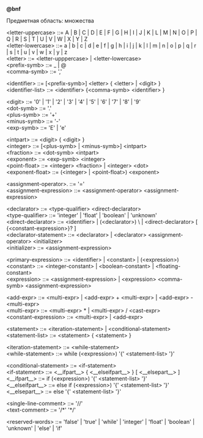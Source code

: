 __@bnf__

Предметная область: множества

\<letter-uppercase> ::= A | B | C | D | E | F | G | H | I | J | K | L | M | N | O | P | Q | R | S | T | U | V | W | X | Y | Z \
\<letter-lowercase> ::= a | b | c | d | e | f | g | h | i | j | k | l | m | n | o | p | q | r | s | t | u | v | w | x | y | z \
\<letter>           ::= \<letter-upppercase> | \<letter-lowercase> \
\<prefix-symb>      ::= _ | @ \
\<comma-symb>       ::= ','


\<identifier>       ::= [\<prefix-symb>] \<letter> { \<letter> | \<digit> } \
\<identifier-list>  ::=  \<identifier> {\<comma-symb> \<identifier> }


\<digit>          ::= '0' | '1' | '2' | '3' | '4' | '5' | '6' | '7' | '8' | '9' \
\<dot-symb>       ::= '.' \
\<plus-symb>      ::= '+' \
\<minus-symb>     ::= '-' \
\<exp-symb>       ::= 'E' | 'e'


\<intpart>             ::=  \<digit> { \<digit> }\
\<integer>             ::=  [\<plus-symb> | \<minus-symb>] \<intpart> \
\<fraction>            ::=  \<dot-symb> \<intpart> \
\<exponent>            ::=  \<exp-symb> \<integer> \
\<point-float>         ::=  \<integer> \<fraction> | \<integer> \<dot> \
\<exponent-float>      ::=  (\<integer> | \<point-float>) \<exponent>


\<assignment-operator>.   ::= '=' \
\<assignment-expression>  ::= \<assignment-operator> \<assignment-expression>


\<declarator>           ::= \<type-qualifier> \<direct-declarator> \
\<type-qualifier>       ::= 'integer' | 'float' | 'boolean' | 'unknown' \
\<direct-declarator>    ::= \<identifier> | (\<declarator>) \ | \<direct-declarator> [ {\<constant-expression>}? ] \
\<declarator-statement> ::= \<declarator> | \<declarator> \<assignment-operator> \<initializer> \
\<initializer>          ::= \<assignment-expression>


\<primary-expression> ::= \<identifier> | \<constant> | (\<expression>) \
\<constant>           ::= \<integer-constant> | \<boolean-constant> | \<floating-constant> \
\<expression>         ::= \<assignment-expression> | \<expression> \<comma-symb> \<assignment-expression>


\<add-expr>            ::= \<multi-expr> | \<add-expr> + \<multi-expr> | \<add-expr> - \<multi-expr> \
\<multi-expr>          ::= \<multi-expr> * <cast-expr> | \<multi-expr> / \<cast-expr> \
\<constant-expression> ::= \<multi-expr> | \<add-expr>


\<statement>              ::= \<iteration-statement> | \<conditional-statement> \
\<statement-list>         ::= \<statement> { \<statement> }


\<iteration-statement>    ::= \<while-statement> \
\<while-statement>        ::= while (\<expression>) '{' \<statement-list> '}' 


\<conditional-statement>    ::= \<if-statement> \
\<if-statement>             ::= \<\_\_ifpart__>  { \<\_\_elseifpart__>  } [ \<\_\_elsepart__> ] \
\<\_\_ifpart__>             ::= if (\<expression>) '{' \<statement-list> '}' \
\<\_\_elseifpart__>         ::= else if (\<expression>) '{' \<statement-list> '}' \
\<\_\_elsepart__>           ::= else '{' \<statement-list> '}'

\<single-line-comment> ::= '//' \
\<text-comment>        ::= '\/\*' '\*\/'


\<reserved-words> ::=
    'false'
  | 'true'
  | 'while'
  | 'integer'
  | 'float'
  | 'boolean'
  | 'unknown'
  | 'else'
  | 'if'
